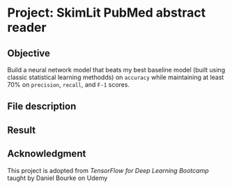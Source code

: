 # Project: SkimLit PubMed abstract reader

## Objective

Build a neural network model that beats my best baseline model (built using classic statistical learning methodds) on `accuracy` while maintaining at least $70$% on `precision`, `recall`, and `F-1` scores.

## File description

## Result

## Acknowledgment

This project is adopted from *TensorFlow for Deep Learning Bootcamp* taught by Daniel Bourke on Udemy


